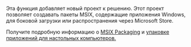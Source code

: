 ﻿Эта функция добавляет новый проект к решению. Этот проект позволяет создавать пакеты MSIX, содержащие приложения Windows, для боковой загрузки или распространения через Microsoft Store.

Получите подробную информацию о [MSIX Packaging](https://aka.ms/msix) и [упаковке приложений для настольных компьютеров.](https://docs.microsoft.com/windows/apps/windows-app-sdk/single-project-msix)
